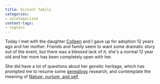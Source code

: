 ```yaml
---
title: Distant family
categories:
- uncategorized
content-tags:
- tagless
---
```


Today I met with the daughter [Colleen][1] and I gave up for adoption 12 years ago and her mother.  Friends and family seem to want some dramatic story out of the event, but there was a blessed lack of it; she's a normal 12 year old and her mom has been completely open with her.

   [1]: http://www.apatheia.com/

She did have a lot of questions about her genetic heritage, which has prompted me to resume some [genealogy][2] research, and contemplate the meaning of [Nature, nurture, and self][3].

   [2]: /library/genealogy.html
   [3]: /2003/04/21/self.html
